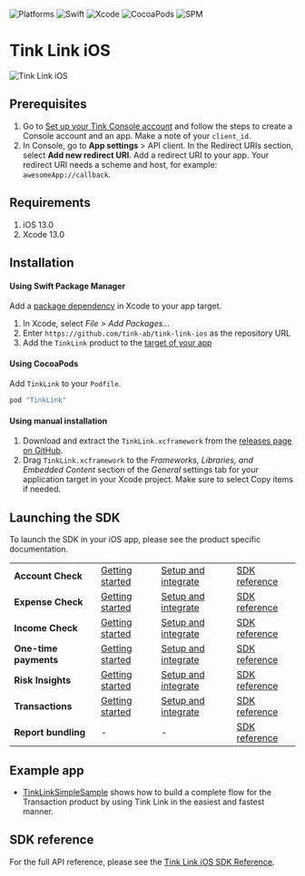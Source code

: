 ![Platforms](https://img.shields.io/badge/Platforms-iOS_13_14_15_16-brightgreen)
![Swift](https://img.shields.io/badge/Swift-5.7-blue)
![Xcode](https://img.shields.io/badge/Xcode-13_14-yellowgreen)
![CocoaPods](https://img.shields.io/cocoapods/v/TinkLink.svg)
![SPM](https://img.shields.io/badge/SPM-compatible-orange)

# Tink Link iOS

![Tink Link iOS](https://user-images.githubusercontent.com/3734694/228249248-b40cb9dd-eab1-41b6-af65-20d90040caca.png)

## Prerequisites

1. Go to [Set up your Tink Console account](https://docs.tink.com/resources/getting-started/set-up-your-account) and follow the steps to create a Console account and an app. Make a note of your `client_id`.
2. In Console, go to **App settings** > API client. In the Redirect URIs section, select **Add new redirect URI**. Add a redirect URI to your app. Your redirect URI needs a scheme and host, for example: `awesomeApp://callback`.

## Requirements

1. iOS 13.0
2. Xcode 13.0

## Installation

#### Using Swift Package Manager

Add a [package dependency](https://help.apple.com/xcode/mac/current/#/devb83d64851) in Xcode to your app target.

1. In Xcode, select _File > Add Packages..._
2. Enter `https://github.com/tink-ab/tink-link-ios` as the repository URL
3. Add the `TinkLink` product to the [target of your app](https://developer.apple.com/documentation/xcode/adding-package-dependencies-to-your-app)

#### Using CocoaPods

Add `TinkLink` to your `Podfile`.

```ruby
pod "TinkLink"
```

#### Using manual installation

1. Download and extract the `TinkLink.xcframework` from the [releases page on GitHub](https://github.com/tink-ab/tink-link-ios/releases).
2. Drag `TinkLink.xcframework` to the _Frameworks, Libraries, and Embedded Content_ section of the _General_ settings tab for your application target in your Xcode project. Make sure to select Copy items if needed.

## Launching the SDK

To launch the SDK in your iOS app, please see the product specific documentation.

|                       |                                                                                                                    |                                                                                                                                           |                                                                                                   |
| --------------------- | ------------------------------------------------------------------------------------------------------------------ | ----------------------------------------------------------------------------------------------------------------------------------------- | ------------------------------------------------------------------------------------------------- |
| **Account Check**     | [Getting started](https://docs.tink.com/resources/account-check/verify-your-first-account)                         | [Setup and integrate](https://docs.tink.com/resources/account-check/setup-and-integrate-account-check#tink-link-for-ios)                  | [SDK reference](https://tink-ab.github.io/tink-link-ios/documentation/tinklink/tink/accountcheck) |
| **Expense Check**     | [Getting started](https://docs.tink.com/resources/expense-check/fetch-your-first-expense-check-report)             | [Setup and integrate](https://docs.tink.com/resources/expense-check/setup-and-integrate-expense-check#tink-link-for-ios)                  | [SDK reference](https://tink-ab.github.io/tink-link-ios/documentation/tinklink/tink/expensecheck) |
| **Income Check**      | [Getting started](https://docs.tink.com/resources/income-check/fetch-your-first-income-check-report)               | [Setup and integrate](https://docs.tink.com/resources/income-check/setup-and-integrate-income-check#tink-link-for-ios)                    | [SDK reference](https://tink-ab.github.io/tink-link-ios/documentation/tinklink/tink/incomecheck)  |
| **One-time payments** | [Getting started](https://docs.tink.com/resources/payments/one-time-payments/initiate-your-first-one-time-payment) | [Setup and integrate](https://docs.tink.com/resources/payments/one-time-payments/setup-and-integrate-one-time-payments#tink-link-for-ios) | [SDK reference](https://tink-ab.github.io/tink-link-ios/documentation/tinklink/tink/payments)     |
| **Risk Insights**     | [Getting started](https://docs.tink.com/resources/risk-insights/fetch-your-first-risk-insights-report)             | [Setup and integrate](https://docs.tink.com/resources/risk-insights/setup-and-integrate-risk-insights#tink-link-for-ios)                  | [SDK reference](https://tink-ab.github.io/tink-link-ios/documentation/tinklink/tink/riskinsights) |
| **Transactions**      | [Getting started](https://docs.tink.com/resources/transactions/connect-to-a-bank-account)                          | [Setup and integrate](https://docs.tink.com/resources/transactions/setup-and-integrate-transactions#tink-link-for-ios)                    | [SDK reference](https://tink-ab.github.io/tink-link-ios/documentation/tinklink/tink/transactions) |
| **Report bundling**   | -                                                                                                                  | -                                                                                                                                         | [SDK reference](https://tink-ab.github.io/tink-link-ios/documentation/tinklink/tink/reports)      |

## Example app

- [TinkLinkSimpleSample](Samples/TinkLinkSimpleSample) shows how to build a complete flow for the Transaction product by using Tink Link in the easiest and fastest manner.

## SDK reference

For the full API reference, please see the [Tink Link iOS SDK Reference](https://tink-ab.github.io/tink-link-ios/documentation/tinklink/).